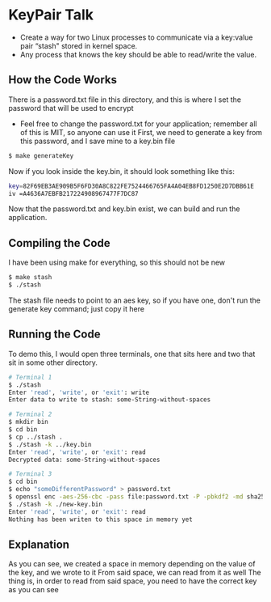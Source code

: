 # KeyPair Talk
- Create a way for two Linux processes to communicate via a key:value pair “stash" stored in kernel space. 
- Any process that knows the key should be able to read/write the value.

## How the Code Works
There is a password.txt file in this directory, and this is where I set the password that will be used to encrypt 
- Feel free to change the password.txt for your application; remember all of this is MIT, so anyone can use it
First, we need to generate a key from this password, and I save mine to a key.bin file
```bash
$ make generateKey
```
Now if you look inside the key.bin, it should look something like this: 
```bash
key=82F69EB3AE909B5F6FD30A8C822FE7524466765FA4A04EB8FD1250E2D7DBB61E
iv =A4636A7EBFB217224908967477F7DC87
```
Now that the password.txt and key.bin exist, we can build and run the application.

## Compiling the Code
I have been using make for everything, so this should not be new
```bash
$ make stash
$ ./stash
```
The stash file needs to point to an aes key, so if you have one, don't run the generate key command; just copy it here

## Running the Code
To demo this, I would open three terminals, one that sits here and two that sit in some other directory.
```bash
# Terminal 1
$ ./stash 
Enter 'read', 'write', or 'exit': write
Enter data to write to stash: some-String-without-spaces
```
```bash
# Terminal 2
$ mkdir bin
$ cd bin
$ cp ../stash .
$ ./stash -k ../key.bin
Enter 'read', 'write', or 'exit': read
Decrypted data: some-String-without-spaces
```
```bash
# Terminal 3
$ cd bin
$ echo "someDifferentPassword" > password.txt
$ openssl enc -aes-256-cbc -pass file:password.txt -P -pbkdf2 -md sha256 -nosalt > new-key.bin # can be seen in Makefile
$ ./stash -k ./new-key.bin
Enter 'read', 'write', or 'exit': read
Nothing has been writen to this space in memory yet
```

## Explanation
As you can see, we created a space in memory depending on the value of the key, and we wrote to it
From said space, we can read from it as well
The thing is, in order to read from said space, you need to have the correct key as you can see